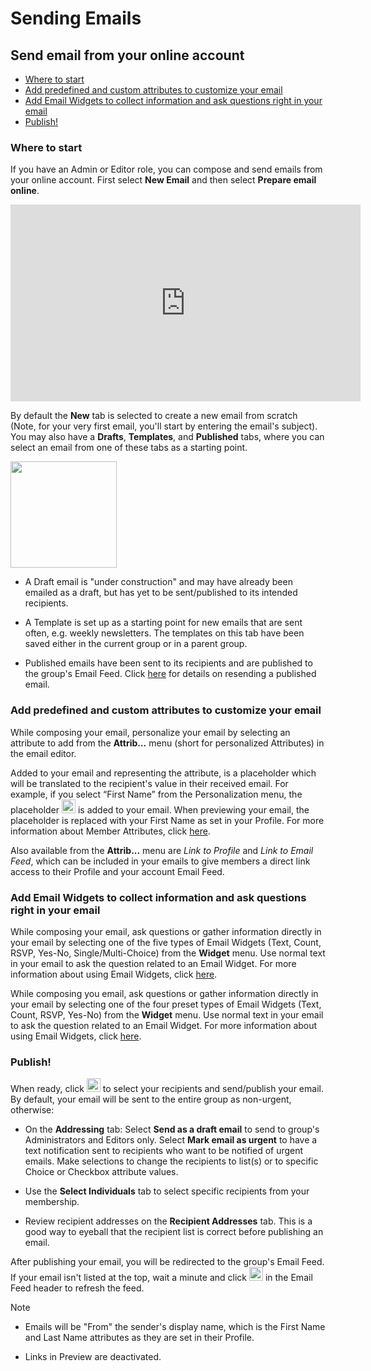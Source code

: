 # Sending Emails

<span id="gv-3send-1sendOnline"></span>
## Send email from your online account

* [Where to start](#gv-3send-1sendOnline-start)
* [Add predefined and custom attributes to customize your email](#gv-3send-1sendOnline-useattrs)
* [Add Email Widgets to collect information and ask questions right in your email](#gv-3send-1sendOnline-useews)
* [Publish!](#gv-3send-1sendOnline-send)

<span id="gv-3send-1sendOnline-start"></span>
### Where to start

If you have an Admin or Editor role, you can 
compose and send emails from your online account.  First select **New
Email** and then select **Prepare email online**.

<div style="text-align:center" class="tutorialVid">
  <iframe width="560" height="315" title="Sending Your First Email" frameborder="0" 
          src="https://www.youtube.com/embed/xPiSGh2Ho0s?modestbranding=1&listType=playlist&list=PLDpr40ac-3iJxubj8z77-Y-b81zevRF_L&rel=0"" 
          allow="accelerometer; autoplay=0; clipboard-write; encrypted-media; gyroscope; 
          picture-in-picture" allowfullscreen>
  </iframe>
</div>

By default the **New** tab is selected to create a new email from
scratch (Note, for your very first email, you'll start by entering the
email's subject).  You may also have a **Drafts**, **Templates**,
and **Published** tabs, where you can select an email from one of these tabs as a starting point.

<img src="/docimages/sendonline-start.png" height="170">

* A Draft email is "under construction" and may have already been emailed as a
draft, but has yet to be sent/published to its intended recipients.  

* A Template is set up as a starting point for new emails that are sent often, e.g. weekly newsletters.  The templates on this tab
have been saved either in the current group or in a parent group.  

* Published emails have been sent to its recipients and are published to the group's Email Feed.  Click [here](/3-send/5-resend.md?gv-qargs=0#gv-2members-5resend) for details on resending a published email.

<span id="gv-3send-1sendOnline-useattrs"></span>
### Add predefined and custom attributes to customize your email

While composing your email, personalize your email by selecting an attribute to add from the **Attrib…** menu (short for personalized
Attributes) in the email editor.  

Added to your email and representing the attribute, is a placeholder which will be translated to the recipient's value in their received email. 
For example, if you select “First Name” from the Personalization menu, the placeholder <img src="/docimages/FirstName_attribute.png" height="22">
is added to your email.  When previewing your email, the placeholder 
is replaced with your First Name as set in your Profile.
For more information about Member Attributes, click 
[here](/2-members/4-membersAttributes.md?gv-qargs=0#gv-2members-4membersattributes).

Also available from the **Attrib...** menu are *Link to Profile* and *Link to Email Feed*, which can be included
in your emails to give members a direct link access to their Profile and your account Email Feed.

<span id="gv-3send-1sendOnline-useews"></span>
### Add Email Widgets to collect information and ask questions right in your email

<span class="sub g4s">

While composing your email, ask questions or gather information directly in your email by selecting one of the 
five types of Email Widgets (Text, Count, RSVP, Yes-No, Single/Multi-Choice) from the **Widget** menu.  Use normal text in your email to 
ask the question related to an Email Widget.  For more information about using Email Widgets,
click [here](/5-widgets/1-ewIntro.md?gv-qargs=0#gv-5widgets-1ewIntro).

</span> <!-- sub g4s -->

<span class="free">
  
While composing you email, ask questions or gather information directly in your email by selecting one of the four preset types of Email Widgets 
(Text, Count, RSVP, Yes-No) from the **Widget** menu.  Use normal text in your email to ask the question related to an Email Widget.  For more 
information about using Email Widgets, click [here](/5-widgets/1-ewIntro.md?gv-qargs=0#gv-5widgets-1ewIntro).
  
</span> <!-- free -->

<span id="gv-3send-1sendOnline-send"></span>
### Publish!

When ready, click <img src="/docimages/compose-send.png" height="22"> to select your recipients and send/publish your email.  By default, your email will be sent to the entire group as non-urgent, otherwise:

* On the **Addressing** tab: Select **Send as a draft email** to send to group's Administrators and Editors only.  Select **Mark email as urgent** to 
have a text notification sent to recipients who want to be notified of urgent emails.  Make selections to change the recipients
to list(s) or to specific Choice or Checkbox attribute values. 

* Use the **Select Individuals** tab to select specific recipients from your membership.

* Review recipient addresses on the **Recipient Addresses** tab.  This is a good way to eyeball that the recipient list is correct
before publishing an email.

After publishing your email, you will be redirected to the group's Email
Feed.  If your email isn't listed at the top, wait a minute and click <img src="/docimages/refresh-feed-icon.png" width="22"> in the Email Feed header to 
refresh the feed.

Note

* Emails will be "From" the sender's display name, which is the First Name and Last Name attributes as they are set in their Profile.

* Links in Preview are deactivated.

